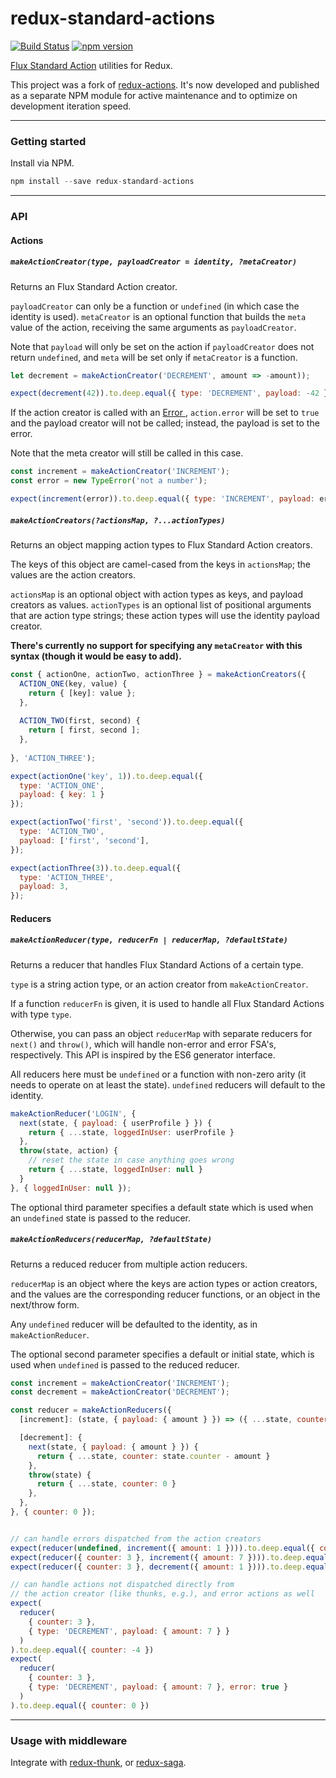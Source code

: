 redux-standard-actions
======================

[![Build Status](https://travis-ci.org/yangmillstheory/redux-standard-actions.svg?branch=master)](https://travis-ci.org/yangmillstheory/redux-standard-actions)
[![npm version](https://img.shields.io/npm/v/redux-standard-actions.svg?style=shield)](https://www.npmjs.com/package/redux-standard-actions)

[Flux Standard Action](https://github.com/acdlite/flux-standard-action) utilities for Redux.

This project was a fork of [redux-actions](https://github.com/acdlite/redux-actions). It's now developed and published as a separate NPM module for active maintenance and to optimize on development iteration speed.

---

### Getting started
 
Install via NPM.

```js
npm install --save redux-standard-actions
```

---

### API


#### Actions

##### `makeActionCreator(type, payloadCreator = identity, ?metaCreator)`

Returns an Flux Standard Action creator. 

`payloadCreator` can only be a function or `undefined` (in which case the identity is used). `metaCreator` is an optional function that builds the `meta` value of the action, receiving the same arguments as `payloadCreator`.
 
Note that `payload` will only be set on the action if `payloadCreator` does not return `undefined`, and `meta` will be set only if `metaCreator` is a function. 


```js
let decrement = makeActionCreator('DECREMENT', amount => -amount));

expect(decrement(42)).to.deep.equal({ type: 'DECREMENT', payload: -42 });
```

If the action creator is called with an [Error ](https://developer.mozilla.org/docs/Web/JavaScript/Reference/Global_Objects/Error), `action.error` will be set to `true` and the payload creator will not be called; instead, the payload is set to the error. 

Note that the meta creator will still be called in this case.


```js
const increment = makeActionCreator('INCREMENT');
const error = new TypeError('not a number');

expect(increment(error)).to.deep.equal({ type: 'INCREMENT', payload: error, error: true });
```


##### `makeActionCreators(?actionsMap, ?...actionTypes)`

Returns an object mapping action types to Flux Standard Action creators. 

The keys of this object are camel-cased from the keys in `actionsMap`; the values are the action creators. 

`actionsMap` is an optional object with action types as keys, and payload creators as values. `actionTypes` is an optional list of positional arguments that are action type strings; these action types will use the identity payload creator.
 
**There's currently no support for specifying any `metaCreator` with this syntax (though it would be easy to add).**

```js
const { actionOne, actionTwo, actionThree } = makeActionCreators({
  ACTION_ONE(key, value) {
    return { [key]: value };
  },
  
  ACTION_TWO(first, second) {
    return [ first, second ];
  },
  
}, 'ACTION_THREE');

expect(actionOne('key', 1)).to.deep.equal({
  type: 'ACTION_ONE',
  payload: { key: 1 }
});

expect(actionTwo('first', 'second')).to.deep.equal({
  type: 'ACTION_TWO',
  payload: ['first', 'second'],
});

expect(actionThree(3)).to.deep.equal({
  type: 'ACTION_THREE',
  payload: 3,
});
```


#### Reducers

##### `makeActionReducer(type, reducerFn | reducerMap, ?defaultState)`

Returns a reducer that handles Flux Standard Actions of a certain type.

`type` is a string action type, or an action creator from `makeActionCreator`.

If a function `reducerFn` is given, it is used to handle all Flux Standard Actions with type `type`.

Otherwise, you can pass an object `reducerMap` with separate reducers for `next()` and `throw()`, which will handle non-error and error FSA's, respectively. This API is inspired by the ES6 generator interface.

All reducers here must be `undefined` or a function with non-zero arity (it needs to operate on at least the state). `undefined` reducers will default to the identity.

```js
makeActionReducer('LOGIN', {
  next(state, { payload: { userProfile } }) {
    return { ...state, loggedInUser: userProfile }
  },
  throw(state, action) {
    // reset the state in case anything goes wrong
    return { ...state, loggedInUser: null }
  }
}, { loggedInUser: null });
```

The optional third parameter specifies a default state which is used when an `undefined` state is passed to the reducer.

##### `makeActionReducers(reducerMap, ?defaultState)`

Returns a reduced reducer from multiple action reducers. 

`reducerMap` is an object where the keys are action types or action creators, and the values are the corresponding reducer functions, or an object in the next/throw form. 

Any `undefined` reducer will be defaulted to the identity, as in `makeActionReducer`.

The optional second parameter specifies a default or initial state, which is used when `undefined` is passed to the reduced reducer.

```js
const increment = makeActionCreator('INCREMENT');
const decrement = makeActionCreator('DECREMENT');

const reducer = makeActionReducers({
  [increment]: (state, { payload: { amount } }) => ({ ...state, counter: state.counter + amount }),

  [decrement]: {
    next(state, { payload: { amount } }) {
      return { ...state, counter: state.counter - amount }
    },
    throw(state) {
      return { ...state, counter: 0 }
    },
  },
}, { counter: 0 });


// can handle errors dispatched from the action creators
expect(reducer(undefined, increment({ amount: 1 }))).to.deep.equal({ counter: 1 })
expect(reducer({ counter: 3 }, increment({ amount: 7 }))).to.deep.equal({ counter: 10 })
expect(reducer({ counter: 3 }, decrement({ amount: 1 }))).to.deep.equal({ counter: 2 })

// can handle actions not dispatched directly from 
// the action creator (like thunks, e.g.), and error actions as well
expect(
  reducer(
    { counter: 3 },
    { type: 'DECREMENT', payload: { amount: 7 } }
  )
).to.deep.equal({ counter: -4 })
expect(
  reducer(
    { counter: 3 }, 
    { type: 'DECREMENT', payload: { amount: 7 }, error: true }
  )
).to.deep.equal({ counter: 0 })
```

---
###  Usage with middleware

Integrate with [redux-thunk](https://github.com/gaearon/redux-thunk), or [redux-saga](https://github.com/yelouafi/redux-saga).
